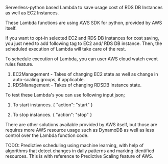 Serverless-python based Lambda to save usage cost of RDS DB Instances as well as EC2 Instances.

These Lambda functions are using AWS SDK for python, provided by AWS itself.

If you want to opt-in selected EC2 and RDS DB instances for cost saving, you just need to add following tag to EC2 and/ RDS DB instance. 
Then, the scheduled execution of Lambda will take care of the rest.

To schedule execution of Lambda, you can user AWS cloud watch event rules feature. 

1) EC2Management - Takes of changing EC2 state as well as change in auto-scaling groups, if applicable.
2) RDSManagement - Takes of changing RDSDB Instance state.

To test these Lambda's you can use following input json;

1) To start instances.
{
  "action": "start"
}

2) To stop instances.
{
  "action": "stop"
}

There are other solutions available provided by AWS itself, but those are requires more AWS resource usage such as DynamoDB as well as less control over the Lambda function code.

TODO:
Predictive scheduling using machine learning, with help of algorithms that detect changes in daily patterns and marking identified resources. This is with reference to Predictive Scaling feature of AWS.
